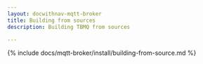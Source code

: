 ```yaml
---
layout: docwithnav-mqtt-broker
title: Building from sources
description: Building TBMQ from sources

---
```


{% include docs/mqtt-broker/install/building-from-source.md %}